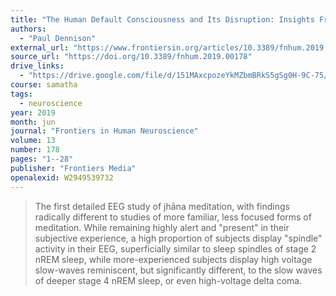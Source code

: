```yaml
---
title: "The Human Default Consciousness and Its Disruption: Insights From an EEG Study of Buddhist Jhāna Meditation"
authors:
  - "Paul Dennison"
external_url: "https://www.frontiersin.org/articles/10.3389/fnhum.2019.00178/pdf"
source_url: "https://doi.org/10.3389/fnhum.2019.00178"
drive_links:
  - "https://drive.google.com/file/d/151MAxcpozeYkMZbmBRkS5gSg0H-9C-75/view?usp=drivesdk"
course: samatha
tags:
  - neuroscience
year: 2019
month: jun
journal: "Frontiers in Human Neuroscience"
volume: 13
number: 178
pages: "1--28"
publisher: "Frontiers Media"
openalexid: W2949539732
---
```


> The first detailed EEG study of jhāna meditation, with findings radically different to studies of more familiar, less focused forms of meditation.
> While remaining highly alert and "present" in their subjective experience, a high proportion of subjects display "spindle" activity in their EEG, superficially similar to sleep spindles of stage 2 nREM sleep, while more-experienced subjects display high voltage slow-waves reminiscent, but significantly different, to the slow waves of deeper stage 4 nREM sleep, or even high-voltage delta coma.
